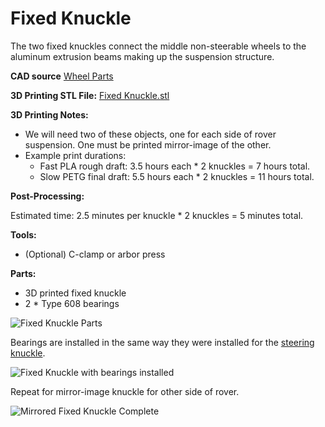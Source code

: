 # Fixed Knuckle

The two fixed knuckles connect the middle non-steerable wheels to the aluminum extrusion beams making up the suspension structure.

**CAD source** [Wheel Parts](https://cad.onshape.com/documents/43678ef564a43281c83e1aef/w/392bbf8745395bc24367a35c/e/97ee620b9a27889d24f20c4d)

**3D Printing STL File:** [Fixed Knuckle.stl](../STL/Fixed%20Knuckle.stl)

**3D Printing Notes:**

* We will need two of these objects, one for each side of rover suspension. One must be printed mirror-image of the other.
* Example print durations:
  * Fast PLA rough draft: 3.5 hours each * 2 knuckles = 7 hours total.
  * Slow PETG final draft: 5.5 hours each * 2 knuckles = 11 hours total.

**Post-Processing:**

Estimated time: 2.5 minutes per knuckle * 2 knuckles = 5 minutes total.

**Tools:**

* (Optional) C-clamp or arbor press

**Parts:**

* 3D printed fixed knuckle
* 2 * Type 608 bearings

![Fixed Knuckle Parts](images/FixedKnuckle-Parts.jpg)

Bearings are installed in the same way they were installed for the [steering knuckle](Print%20Steering%20Knuckle.md).

![Fixed Knuckle with bearings installed](images/FixedKnuckle-Complete.jpg)

Repeat for mirror-image knuckle for other side of rover.

![Mirrored Fixed Knuckle Complete](images/FixedKnuckle-Mirror.jpg)
